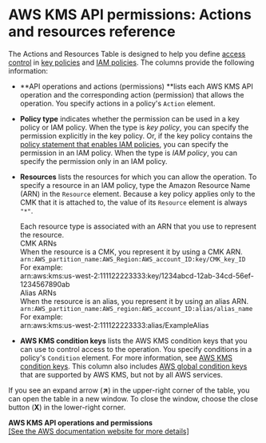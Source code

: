 # AWS KMS API permissions: Actions and resources reference<a name="kms-api-permissions-reference"></a>

The Actions and Resources Table is designed to help you define [access control](control-access.md#authorization) in [key policies](key-policies.md) and [IAM policies](iam-policies.md)\. The columns provide the following information:
+ **API operations and actions \(permissions\) **lists each AWS KMS API operation and the corresponding action \(permission\) that allows the operation\. You specify actions in a policy's `Action` element\. 
+ **Policy type** indicates whether the permission can be used in a key policy or IAM policy\. When the type is *key policy*, you can specify the permission explicitly in the key policy\. Or, if the key policy contains the [policy statement that enables IAM policies](key-policies.md#key-policy-default-allow-root-enable-iam), you can specify the permission in an IAM policy\. When the type is *IAM policy*, you can specify the permission only in an IAM policy\.
+ **Resources** lists the resources for which you can allow the operation\. To specify a resource in an IAM policy, type the Amazon Resource Name \(ARN\) in the `Resource` element\. Because a key policy applies only to the CMK that it is attached to, the value of its `Resource` element is always `"*"`\. 

  Each resource type is associated with an ARN that you use to represent the resource\.  
CMK ARNs  
When the resource is a CMK, you represent it by using a CMK ARN\.  
`arn:AWS_partition_name:AWS_Region:AWS_account_ID:key/CMK_key_ID`  
For example:  
arn:aws:kms:us\-west\-2:111122223333:key/1234abcd\-12ab\-34cd\-56ef\-1234567890ab  
Alias ARNs  
When the resource is an alias, you represent it by using an alias ARN\.  
`arn:AWS_partition_name:AWS_region:AWS_account_ID:alias/alias_name`  
For example:  
arn:aws:kms:us\-west\-2:111122223333:alias/ExampleAlias
+ **AWS KMS condition keys** lists the AWS KMS condition keys that you can use to control access to the operation\. You specify conditions in a policy's `Condition` element\. For more information, see [AWS KMS condition keys](policy-conditions.md#conditions-kms)\. This column also includes [AWS global condition keys](https://docs.aws.amazon.com/IAM/latest/UserGuide/reference_policies_condition-keys.html) that are supported by AWS KMS, but not by all AWS services\.

If you see an expand arrow \(**↗**\) in the upper\-right corner of the table, you can open the table in a new window\. To close the window, choose the close button \(**X**\) in the lower\-right corner\.


**AWS KMS API operations and permissions**  
<a name="kms-api-permissions-reference-table"></a>[\[See the AWS documentation website for more details\]](http://docs.aws.amazon.com/kms/latest/developerguide/kms-api-permissions-reference.html)